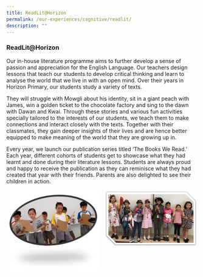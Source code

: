 ```yaml
---
title: ReadLit@Horizon
permalink: /our-experiences/cognitive/readlit/
description: ""
---
```

### **ReadLit@Horizon**
Our in-house literature programme aims to further develop a sense of passion and appreciation for the English Language. Our teachers design lessons that teach our students to develop critical thinking and learn to analyse the world that we live in with an open mind. Over their years in Horizon Primary, our students study a variety of texts.

They will struggle with Mowgli about his identity, sit in a giant peach with James, win a golden ticket to the chocolate factory and sing to the dawn with Dawan and Kwai. Through these stories and various fun activities specially tailored to the interests of our students, we teach them to make connections and interact closely with the texts. Together with their classmates, they gain deeper insights of their lives and are hence better equipped to make meaning of the world that they are growing up in.

Every year, we launch our publication series titled ‘The Books We Read.’ Each year, different cohorts of students get to showcase what they had learnt and done during their literature lessons. Students are always proud and happy to receive the publication as they can reminisce what they had created that year with their friends. Parents are also delighted to see their children in action.

<img src="/images/readlit1.jpg" style="width:49%" align=left>
<img src="/images/readlit2.jpg" style="width:49%" align=right>

<br clear="left">
